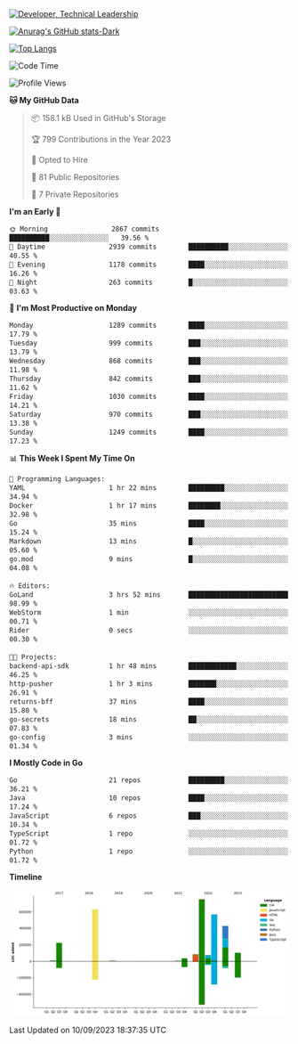 <div>
  <a href="https://www.linkedin.com/in/arielpineiro/" target="_blank" rel="nofollow noopener noreferrer">
    <img src="https://img.shields.io/badge/-LinkedIn-%230077B5?style=for-the-badge&logo=linkedin&logoColor=white" alt="Developer, Technical Leadership" title="Ariel Piñeiro">
  </a>
</div>

[![Anurag's GitHub stats-Dark](https://github-readme-stats.vercel.app/api?username=arielsrv&show_icons=true&theme=dark#gh-dark-mode-only)](https://github.com/anuraghazra/github-readme-stats#gh-dark-mode-only)

[![Top Langs](https://github-readme-stats.vercel.app/api/top-langs/?username=arielsrv&layout=compact&langs_count=10&theme=dark#gh-dark-mode-only)](https://github.com/anuraghazra/github-readme-stats&theme=dark#gh-dark-mode-only)

<!--START_SECTION:waka-->
![Code Time](http://img.shields.io/badge/Code%20Time-3%20hrs%2054%20mins-blue)

![Profile Views](http://img.shields.io/badge/Profile%20Views-165-blue)

**🐱 My GitHub Data** 

> 📦 158.1 kB Used in GitHub's Storage 
 > 
> 🏆 799 Contributions in the Year 2023
 > 
> 💼 Opted to Hire
 > 
> 📜 81 Public Repositories 
 > 
> 🔑 7 Private Repositories 
 > 
**I'm an Early 🐤** 

```text
🌞 Morning                2867 commits        ██████████░░░░░░░░░░░░░░░   39.56 % 
🌆 Daytime                2939 commits        ██████████░░░░░░░░░░░░░░░   40.55 % 
🌃 Evening                1178 commits        ████░░░░░░░░░░░░░░░░░░░░░   16.26 % 
🌙 Night                  263 commits         █░░░░░░░░░░░░░░░░░░░░░░░░   03.63 % 
```
📅 **I'm Most Productive on Monday** 

```text
Monday                   1289 commits        ████░░░░░░░░░░░░░░░░░░░░░   17.79 % 
Tuesday                  999 commits         ███░░░░░░░░░░░░░░░░░░░░░░   13.79 % 
Wednesday                868 commits         ███░░░░░░░░░░░░░░░░░░░░░░   11.98 % 
Thursday                 842 commits         ███░░░░░░░░░░░░░░░░░░░░░░   11.62 % 
Friday                   1030 commits        ████░░░░░░░░░░░░░░░░░░░░░   14.21 % 
Saturday                 970 commits         ███░░░░░░░░░░░░░░░░░░░░░░   13.38 % 
Sunday                   1249 commits        ████░░░░░░░░░░░░░░░░░░░░░   17.23 % 
```


📊 **This Week I Spent My Time On** 

```text
💬 Programming Languages: 
YAML                     1 hr 22 mins        █████████░░░░░░░░░░░░░░░░   34.94 % 
Docker                   1 hr 17 mins        ████████░░░░░░░░░░░░░░░░░   32.98 % 
Go                       35 mins             ████░░░░░░░░░░░░░░░░░░░░░   15.24 % 
Markdown                 13 mins             █░░░░░░░░░░░░░░░░░░░░░░░░   05.60 % 
go.mod                   9 mins              █░░░░░░░░░░░░░░░░░░░░░░░░   04.08 % 

🔥 Editors: 
GoLand                   3 hrs 52 mins       █████████████████████████   98.99 % 
WebStorm                 1 min               ░░░░░░░░░░░░░░░░░░░░░░░░░   00.71 % 
Rider                    0 secs              ░░░░░░░░░░░░░░░░░░░░░░░░░   00.30 % 

🐱‍💻 Projects: 
backend-api-sdk          1 hr 48 mins        ████████████░░░░░░░░░░░░░   46.25 % 
http-pusher              1 hr 3 mins         ███████░░░░░░░░░░░░░░░░░░   26.91 % 
returns-bff              37 mins             ████░░░░░░░░░░░░░░░░░░░░░   15.80 % 
go-secrets               18 mins             ██░░░░░░░░░░░░░░░░░░░░░░░   07.83 % 
go-config                3 mins              ░░░░░░░░░░░░░░░░░░░░░░░░░   01.34 % 
```

**I Mostly Code in Go** 

```text
Go                       21 repos            █████████░░░░░░░░░░░░░░░░   36.21 % 
Java                     10 repos            ████░░░░░░░░░░░░░░░░░░░░░   17.24 % 
JavaScript               6 repos             ███░░░░░░░░░░░░░░░░░░░░░░   10.34 % 
TypeScript               1 repo              ░░░░░░░░░░░░░░░░░░░░░░░░░   01.72 % 
Python                   1 repo              ░░░░░░░░░░░░░░░░░░░░░░░░░   01.72 % 
```



**Timeline**

![Lines of Code chart](https://raw.githubusercontent.com/arielsrv/arielsrv/main/assets/bar_graph.png)


 Last Updated on 10/09/2023 18:37:35 UTC
<!--END_SECTION:waka-->
